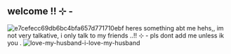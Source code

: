 ##  welcome !! ⊹ - 
![e7cefecc69db6bc4bfa657d771710ebf](https://github.com/user-attachments/assets/209c2172-6b7f-4a67-b300-d86832885c2a)
heres something abt me hehs,,
im not very talkative, i only talk to my friends ..!! 
⊹ - pls dont add me unless ik you .
      ![love-my-husband-i-love-my-husband](https://github.com/user-attachments/assets/c445979b-8852-47cc-b0ad-0665bf8d1c4f)
